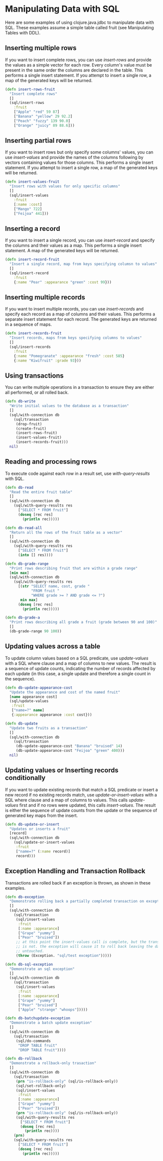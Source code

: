 # Manipulating Data with SQL
Here are some examples of using clojure.java.jdbc to manipulate data with SQL.
These examples assume a simple table called fruit (see Manipulating Tables with DDL).
## Inserting multiple rows
If you want to insert complete rows, you can use *insert-rows* and provide the values as a simple vector for each row. Every column's value must be present in the same order the columns are declared in the table. This performs a single insert statement. If you attempt to insert a single row, a map of the generated keys will be returned.
```clj
(defn insert-rows-fruit
  "Insert complete rows"
  []
  (sql/insert-rows
    :fruit
    ["Apple" "red" 59 87]
    ["Banana" "yellow" 29 92.2]
    ["Peach" "fuzzy" 139 90.0]
    ["Orange" "juicy" 89 88.6]))
```
## Inserting partial rows
If you want to insert rows but only specify some columns' values, you can use *insert-values* and provide the names of the columns following by vectors containing values for those columns. This performs a single insert statement. If you attempt to insert a single row, a map of the generated keys will be returned.
```clj
(defn insert-values-fruit
  "Insert rows with values for only specific columns"
  []
  (sql/insert-values
    :fruit
    [:name :cost]
    ["Mango" 722]
    ["Feijoa" 441]))
```
## Inserting a record
If you want to insert a single record, you can use *insert-record* and specify the columns and their values as a map. This performs a single insert statement. A map of the generated keys will be returned.
```clj
(defn insert-record-fruit
  "Insert a single record, map from keys specifying columsn to values"
  []
  (sql/insert-record
    :fruit
    {:name "Pear" :appearance "green" :cost 99}))
```
## Inserting multiple records
If you want to insert multiple records, you can use *insert-records* and specify each record as a map of columns and their values. This performs a separate insert statement for each record. The generated keys are returned in a sequence of maps.
```clj
(defn insert-records-fruit
  "Insert records, maps from keys specifying columns to values"
  []
  (sql/insert-records
    :fruit
    {:name "Pomegranate" :appearance "fresh" :cost 585}
    {:name "Kiwifruit" :grade 93}))
```
## Using transactions
You can write multiple operations in a transaction to ensure they are either all performed, or all rolled back.
```clj
(defn db-write
  "Write initial values to the database as a transaction"
  []
  (sql/with-connection db
    (sql/transaction
     (drop-fruit)
     (create-fruit)
     (insert-rows-fruit)
     (insert-values-fruit)
     (insert-records-fruit)))
  nil)
```
## Reading and processing rows
To execute code against each row in a result set, use *with-query-results* with SQL.
```clj
(defn db-read
  "Read the entire fruit table"
  []
  (sql/with-connection db
    (sql/with-query-results res
      ["SELECT * FROM fruit"]
      (doseq [rec res]
        (println rec)))))

(defn db-read-all
  "Return all the rows of the fruit table as a vector"
  []
  (sql/with-connection db
    (sql/with-query-results res
      ["SELECT * FROM fruit"]
      (into [] res))))

(defn db-grade-range
  "Print rows describing fruit that are within a grade range"
  [min max]
  (sql/with-connection db
    (sql/with-query-results res
      [(str "SELECT name, cost, grade "
            "FROM fruit "
            "WHERE grade >= ? AND grade <= ?")
       min max]
      (doseq [rec res]
        (println rec)))))

(defn db-grade-a 
  "Print rows describing all grade a fruit (grade between 90 and 100)"
  []
  (db-grade-range 90 100))
```
## Updating values across a table
To update column values based on a SQL predicate, use *update-values* with a SQL where clause and a map of columns to new values. The result is a sequence of update counts, indicating the number of records affected by each update (in this case, a single update and therefore a single count in the sequence).
```clj
(defn db-update-appearance-cost
  "Update the appearance and cost of the named fruit"
  [name appearance cost]
  (sql/update-values
   :fruit
   ["name=?" name]
   {:appearance appearance :cost cost}))

(defn db-update
  "Update two fruits as a transaction"
  []
  (sql/with-connection db
    (sql/transaction
     (db-update-appearance-cost "Banana" "bruised" 14)
     (db-update-appearance-cost "Feijoa" "green" 400)))
  nil)
```
## Updating values or Inserting records conditionally
If you want to update existing records that match a SQL predicate or insert a new record if no existing records match, use *update-or-insert-values* with a SQL where clause and a map of columns to values. This calls *update-values* first and if no rows were updated, this calls *insert-values*. The result is either the sequence of update counts from the update or the sequence of generated key maps from the insert.
```clj
(defn db-update-or-insert
  "Updates or inserts a fruit"
  [record]
  (sql/with-connection db
    (sql/update-or-insert-values
     :fruit
     ["name=?" (:name record)]
     record)))
```
## Exception Handling and Transaction Rollback
Transactions are rolled back if an exception is thrown, as shown in these examples.
```clj
(defn db-exception
  "Demonstrate rolling back a partially completed transaction on exception"
  []
  (sql/with-connection db
    (sql/transaction
     (sql/insert-values
      :fruit
      [:name :appearance]
      ["Grape" "yummy"]
      ["Pear" "bruised"])
     ;; at this point the insert-values call is complete, but the transaction
     ;; is not. the exception will cause it to roll back leaving the database
     ;; untouched.
     (throw (Exception. "sql/test exception")))))

(defn db-sql-exception
  "Demonstrate an sql exception"
  []
  (sql/with-connection db
    (sql/transaction
     (sql/insert-values
      :fruit
      [:name :appearance]
      ["Grape" "yummy"]
      ["Pear" "bruised"]
      ["Apple" "strange" "whoops"]))))

(defn db-batchupdate-exception
  "Demonstrate a batch update exception"
  []
  (sql/with-connection db
    (sql/transaction
     (sql/do-commands
      "DROP TABLE fruit"
      "DROP TABLE fruit"))))

(defn db-rollback
  "Demonstrate a rollback-only trasaction"
  []
  (sql/with-connection db
    (sql/transaction
     (prn "is-rollback-only" (sql/is-rollback-only))
     (sql/set-rollback-only)
     (sql/insert-values
      :fruit
      [:name :appearance]
      ["Grape" "yummy"]
      ["Pear" "bruised"])
     (prn "is-rollback-only" (sql/is-rollback-only))
     (sql/with-query-results res
       ["SELECT * FROM fruit"]
       (doseq [rec res]
         (println rec))))
    (prn)
    (sql/with-query-results res
      ["SELECT * FROM fruit"]
      (doseq [rec res]
        (println rec)))))
```